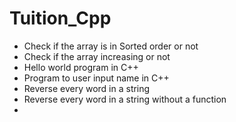 # Tuition_Cpp

- Check if the array is in Sorted order or not
- Check if the array increasing or not 
- Hello world program in C++
- Program to user input name in C++
- Reverse every word in a string
- Reverse every word in a string without a function
- 
